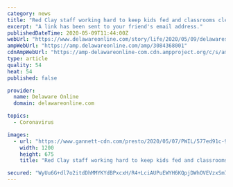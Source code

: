 ```yaml
---
category: news
title: "Red Clay staff working hard to keep kids fed and classrooms clean during coronavirus pandemic"
excerpt: "A link has been sent to your friend's email address."
publishedDateTime: 2020-05-09T11:44:00Z
webUrl: "https://www.delawareonline.com/story/life/2020/05/09/delawares-act-kindness-red-clay-staff-keeping-children-fed-safe/3084368001/"
ampWebUrl: "https://amp.delawareonline.com/amp/3084368001"
cdnAmpWebUrl: "https://amp-delawareonline-com.cdn.ampproject.org/c/s/amp.delawareonline.com/amp/3084368001"
type: article
quality: 54
heat: 54
published: false

provider:
  name: Delaware Online
  domain: delawareonline.com

topics:
  - Coronavirus

images:
  - url: "https://www.gannett-cdn.com/presto/2020/05/07/PWIL/577ed91c-9d45-4c70-9a32-34e5f722893c-61004137889__F4511AF0-F3DF-4797-B5DB-C4C885EA4459.jpeg?auto=webp&crop=3023,1700,x0,y430&format=pjpg&width=1200"
    width: 1200
    height: 675
    title: "Red Clay staff working hard to keep kids fed and classrooms clean during coronavirus pandemic"

secured: "WyUu6G+dl7o2itdDhMMYKYdBPxcxH/R4+LciAUPuEWYH6KQpjDWhOVEVzxSm7tOL9Fe0QTcI+YO7bKnorwwfQsz6Sa0/nRuyne1iePJ+Ph3k4uA17JxN/EVM/zV86nqDnQQ8Ii7K6Svsef1A4urwZ/42qv5M93j/K9VBBEUnykuSBggNpdcNwjPe94EXdqxbckmL42A9VppmOPgjDJLmYSdAeabztfJb6jYVrUGXQaM1Lw7YRNYp+H/TJaWUyB8Ox138qNFzr7jRPcVDwabSAQnBoVwrKoezUTxyyN3E2OiCtdmi87i9WkKT4JIRpluE;rVToZ8AmSWRtK++9xTIaMw=="
---
```


